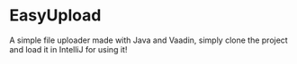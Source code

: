 # EasyUpload

A simple file uploader made with Java and Vaadin, simply clone the project and load it in IntelliJ for using it!
